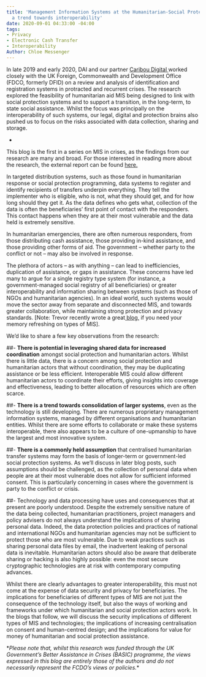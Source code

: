 ```yaml
---
title: 'Management Information Systems at the Humanitarian-Social Protection Nexus:
  a trend towards interoperability'
date: 2020-09-01 04:33:00 -04:00
tags:
- Privacy
- Electronic Cash Transfer
- Interoperability
Author: Chloe Messenger
---
```


In late 2019 and early 2020, DAI and our partner [Caribou Digital ](https://www.cariboudigital.net/)worked closely with the UK Foreign, Commonwealth and Development Office (FDCO, formerly DFID) on a review and analysis of identification and registration systems in protracted and recurrent crises. The research explored the feasibility of humanitarian aid MIS being designed to link with social protection systems and to support a transition, in the long-term, to state social assistance. Whilst the focus was principally on the interoperability of such systems, our legal, digital and protection brains also pushed us to focus on the risks associated with data collection, sharing and storage.

* 

This blog is the first in a series on MIS in crises, as the findings from our research are many and broad. For those interested in reading more about the research, the external report can be found [here.](https://www.dai.com/uploads/bsic-MIS-2020.pdf)
<!--more-->

In targeted distribution systems, such as those found in humanitarian response or social protection programming, data systems to register and identify recipients of transfers underpin everything. They tell the implementer who is eligible, who is not, what they should get, and for how long should they get it. As the data defines who gets what, collection of the data is often the beneficiaries’ first point of contact with the responders. This contact happens when they are at their most vulnerable and the data held is extremely sensitive.

In humanitarian emergencies, there are often numerous responders, from those distributing cash assistance, those providing in-kind assistance, and those providing other forms of aid. The government – whether party to the conflict or not – may also be involved in response.

The plethora of actors – as with anything – can lead to inefficiencies, duplication of assistance, or gaps in assistance. These concerns have led many to argue for a single registry type system (for instance, a government-managed social registry of all beneficiaries) or greater interoperability and information sharing between systems (such as those of NGOs and humanitarian agencies). In an ideal world, such systems would move the sector away from separate and disconnected MIS, and towards greater collaboration, while maintaining strong protection and privacy standards. \[Note: Trevor recently wrote a great[ blog,](https://dai-global-digital.com/the-back-end-of-management-information-systems.html) if you need your memory refreshing on types of MIS\].

We’d like to share a few key observations from the research:

\##- **There is potential in leveraging shared data for increased coordination** amongst social protection and humanitarian actors. Whilst there is little data, there is a concern among social protection and humanitarian actors that without coordination, they may be duplicating assistance or be less efficient. Interoperable MIS could allow different humanitarian actors to coordinate their efforts, giving insights into coverage and effectiveness, leading to better allocation of resources which are often scarce.

\##- **There is a trend towards consolidation of larger systems**, even as the technology is still developing. There are numerous proprietary management information systems, managed by different organisations and humanitarian entities. Whilst there are some efforts to collaborate or make these systems interoperable, there also appears to be a culture of one-upmanship to have the largest and most innovative system.

\##- **There is a commonly held assumption** that centralised humanitarian transfer systems may form the basis of longer-term or government-led social protection systems. As we’ll discuss in later blog posts, such assumptions should be challenged, as the collection of personal data when people are at their most vulnerable does not allow for sufficient informed consent. This is particularly concerning in cases where the government is party to the conflict or crisis.

\##- Technology and data processing have uses and consequences that at present are poorly understood. Despite the extremely sensitive nature of the data being collected, humanitarian practitioners, project managers and policy advisers do not always understand the implications of sharing personal data. Indeed, the data protection policies and practices of national and international NGOs and humanitarian agencies may not be sufficient to protect those who are most vulnerable. Due to weak practices such as sharing personal data files by email, the inadvertent leaking of personal data is inevitable. Humanitarian actors should also be aware that deliberate sharing or hacking is also highly possible: even the most secure cryptographic technologies are at risk with contemporary computing advances.

Whilst there are clearly advantages to greater interoperability, this must not come at the expense of data security and privacy for beneficiaries. The implications for beneficiaries of different types of MIS are not just the consequence of the technology itself, but also the ways of working and frameworks under which humanitarian and social protection actors work. In the blogs that follow, we will discuss the security implications of different types of MIS and technologies; the implications of increasing centralisation on consent and human-centred design; and the implications for value for money of humanitarian and social protection assistance.

\**Please note that, whilst this research was funded through the UK Government’s Better Assistance in Crises (BASIC) programme, the views expressed in this blog are entirely those of the authors and do not necessarily represent the FCDO’s views or policies.*\*